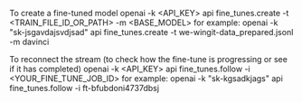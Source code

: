 To create a fine-tuned model
        openai -k <API_KEY> api fine_tunes.create -t <TRAIN_FILE_ID_OR_PATH> -m <BASE_MODEL>
        for example:
        openai -k "sk-jsgavdajsvdjsad" api fine_tunes.create -t we-wingit-data_prepared.jsonl -m davinci
        
To reconnect the stream (to check how the fine-tune is progressing or see if it has completed)
        openai -k <API_KEY> api fine_tunes.follow -i <YOUR_FINE_TUNE_JOB_ID>
        for example:
        openai -k "sk-kgsadkjags" api fine_tunes.follow -i ft-bfubdoni4737dbsj